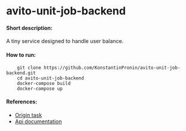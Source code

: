 # avito-unit-job-backend

#### Short description:
   A tiny service designed to handle user balance.
   
#### How to run:
```shell script
    git clone https://github.com/KonstantinPronin/avito-unit-job-backend.git
    cd avito-unit-job-backend
    docker-compose build
    docker-compose up
```

#### References:
+ [Origin task](https://github.com/avito-tech/job-backend-trainee-assignment/)  
+ [Api documentation](./doc/swagger.yaml)
